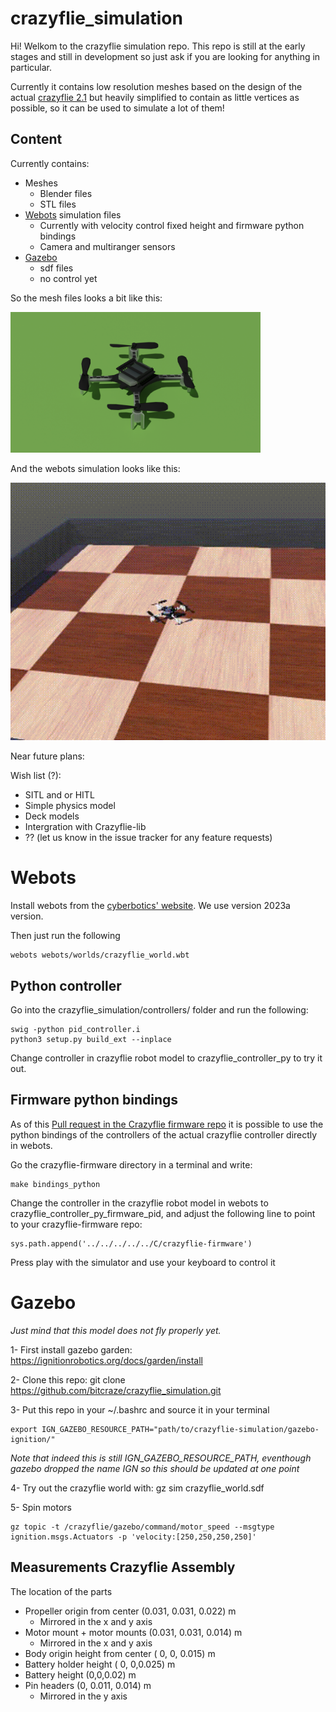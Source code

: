 # crazyflie_simulation

Hi! Welkom to the crazyflie simulation repo. This repo is still at the early stages and still in development so just ask if you are looking for anything in particular.

Currently it contains low resolution meshes based on the design of the actual [crazyflie 2.1](https://www.bitcraze.io/products/crazyflie-2-1/) but heavily simplified to contain as little vertices as possible, so it can be used to simulate a lot of them!

## Content

Currently contains:
* Meshes
    * Blender files
    * STL files
* [Webots](https://cyberbotics.com/) simulation files
    * Currently with velocity control fixed height and firmware python bindings
    * Camera and multiranger sensors
* [Gazebo](https://gazebosim.org/) 
    * sdf files
    * no control yet

So the mesh files looks a bit like this:


<img src="/meshes/blender_files/cf2_render.png" width="400" />

And the webots simulation looks like this:

![webots](crazyflie_webots.gif)

Near future plans:

Wish list (?):
* SITL and or HITL
* Simple physics model
* Deck models
* Intergration with Crazyflie-lib
* ?? (let us know in the issue tracker for any feature requests)

# Webots

Install webots from the [cyberbotics' website](https://cyberbotics.com/). We use version 2023a version.

Then just run the following

    webots webots/worlds/crazyflie_world.wbt
## Python controller
Go into the crazyflie_simulation/controllers/ folder and run the following:

    swig -python pid_controller.i
    python3 setup.py build_ext --inplace

Change controller in crazyflie robot model to crazyflie_controller_py to try it out. 

## Firmware python bindings
As of this [Pull request in the Crazyflie firmware repo](https://github.com/bitcraze/crazyflie-firmware/pull/1021) it is possible to use the python bindings of the controllers of the actual crazyflie controller directly in webots.

Go the crazyflie-firmware directory in a terminal and write:

    make bindings_python

Change the controller in the crazyflie robot model in webots to crazyflie_controller_py_firmware_pid, and adjust the following line to point to your crazyflie-firmware repo:

    sys.path.append('../../../../../C/crazyflie-firmware')

Press play with the simulator and use your keyboard to  control it 

# Gazebo

*Just mind that this model does not fly properly yet.* 

1- First install gazebo garden: https://ignitionrobotics.org/docs/garden/install

2- Clone this repo: 
    git clone https://github.com/bitcraze/crazyflie_simulation.git

3- Put this repo in your ~/.bashrc and source it in your terminal

    export IGN_GAZEBO_RESOURCE_PATH="path/to/crazyflie-simulation/gazebo-ignition/"

*Note that indeed this is still IGN_GAZEBO_RESOURCE_PATH, eventhough gazebo dropped the name IGN so this should be updated at one point*

4- Try out the crazyflie world with: 
    gz sim crazyflie_world.sdf

5- Spin motors 

    gz topic -t /crazyflie/gazebo/command/motor_speed --msgtype ignition.msgs.Actuators -p 'velocity:[250,250,250,250]'


## Measurements Crazyflie Assembly

The location of the parts

* Propeller origin from center (0.031, 0.031, 0.022) m
    * Mirrored in the x and y axis
* Motor mount + motor mounts (0.031, 0.031, 0.014) m
    * Mirrored in the x and y axis
* Body origin height from center ( 0, 0, 0.015) m
* Battery holder height ( 0, 0,0.025) m
* Battery height (0,0,0.02) m
* Pin headers (0, 0.011, 0.014) m
    * Mirrored in the y axis
